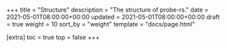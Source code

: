 +++
title = "Structure"
description = "The structure of probe-rs."
date = 2021-05-01T08:00:00+00:00
updated = 2021-05-01T08:00:00+00:00
draft = true
weight = 10
sort_by = "weight"
template = "docs/page.html"

[extra]
toc = true
top = false
+++